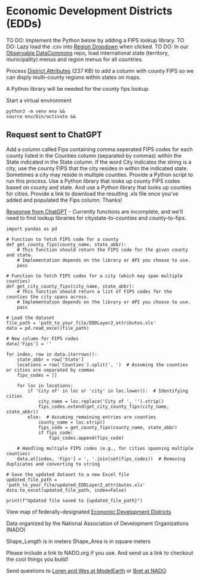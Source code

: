 # Economic Development Districts (EDDs)

TO DO: Implement the Python below by adding a FIPS lookup library.
TO DO: Lazy load the .csv into [Region Dropdown](/localsite/info/#show=farmfresh&state=ME&imgview=state&geoview=state) when clicked.
TO DO: In our [Observable DataCommons](/data-pipeline/timelines/observable) repo, load international state (territory, municipality) menus and region menus for all countries.

Process [District Attributes](EDDLayer2_attributes.xls) (237 KB) to add a column with county FIPS so we can disply multi-county regions within states on maps.

A Python library will be needed for the county fips lookup.

Start a virtual environment

    python3 -m venv env &&
    source env/bin/activate &&


## Request sent to ChatGPT

Add a column called Fips containing comma seperated FIPS codes for each county listed in the Counties column (separated by commas) within the State indicated in the State column. If the word City indicates the string is a city, use the county FIPS that the city resides in within the indicated state. Sometimes a city may reside in multiple counties. Provide a Python script to run this process. Use a Python library that looks up county FIPS codes based on county and state. And use a Python library that looks up counties for cities. Provide a link to download the resulting .xls file once you've added and populated the Fips column. Thanks!

[Response from ChatGPT](https://chat.openai.com/c/38d2c360-10bc-41b4-9efe-f0e606f1c0b1) - Currently functions are incomplete, and we'll need to find lookup libraries for citystate-to-counties and county-to-fips.

```
import pandas as pd

# Function to fetch FIPS code for a county
def get_county_fips(county_name, state_abbr):
    # This function should return the FIPS code for the given county and state.
    # Implementation depends on the library or API you choose to use.
    pass

# Function to fetch FIPS codes for a city (which may span multiple counties)
def get_city_county_fips(city_name, state_abbr):
    # This function should return a list of FIPS codes for the counties the city spans across.
    # Implementation depends on the library or API you choose to use.
    pass

# Load the dataset
file_path = 'path_to_your_file/EDDLayer2_attributes.xls'
data = pd.read_excel(file_path)

# New column for FIPS codes
data['Fips'] = ''

for index, row in data.iterrows():
    state_abbr = row['State']
    locations = row['Counties'].split(', ')  # Assuming the counties or cities are separated by commas
    fips_codes = []

    for loc in locations:
        if 'City of' in loc or 'city' in loc.lower():  # Identifying cities
            city_name = loc.replace('City of ', '').strip()
            fips_codes.extend(get_city_county_fips(city_name, state_abbr))
        else:  # Assuming remaining entries are counties
            county_name = loc.strip()
            fips_code = get_county_fips(county_name, state_abbr)
            if fips_code:
                fips_codes.append(fips_code)
    
    # Handling multiple FIPS codes (e.g., for cities spanning multiple counties)
    data.at[index, 'Fips'] = ', '.join(set(fips_codes))  # Removing duplicates and converting to string

# Save the updated dataset to a new Excel file
updated_file_path = 'path_to_your_file/updated_EDDLayer2_attributes.xls'
data.to_excel(updated_file_path, index=False)

print(f"Updated file saved to {updated_file_path}")
```


<!--
117 MB
Create a Python script that processes a 117 MB json shape file and splits it into small .csv files for each state and one file for the entire US (less than 1.5 MB).
-->

View map of federally-designated [Economic Development Districts](https://www.nado.org/eddmap)

Data organized by the National Association of Development Organizations (NADO)



Shape_Length is in meters
Shape_Area is in square meters

<!--Additional
[EDA.gov economic-development grant-resources by state](https://www.eda.gov/economic-development-directory?q=/grant-resources/economic-development-directory/)
-->

Please include a link to NADO.org if you use. And send us a link to checkout the cool things you build!

Send questions to [Loren and Wes at ModelEarth](/io/team/) or [Bret at NADO](https://www.nado.org/eddmap/).